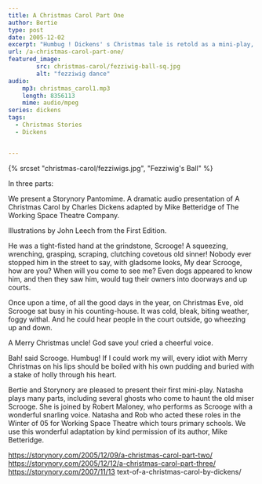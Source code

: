 ```yaml
---
title: A Christmas Carol Part One
author: Bertie
type: post
date: 2005-12-02
excerpt: "Humbug ! Dickens' s Christmas tale is retold as a mini-play, with Natasha and Rob playing all the parts between them including  Scrooge! A squeezing, wrenching, grasping, scraping, clutching covetous old sinner!"
url: /a-christmas-carol-part-one/
featured_image: 
        src: christmas-carol/fezziwig-ball-sq.jpg
        alt: "fezziwig dance"
audio:
    mp3: christmas_carol1.mp3
    length: 8356113
    mime: audio/mpeg
series: dickens
tags:
  - Christmas Stories
  - Dickens


---
```


{% srcset "christmas-carol/fezziwigs.jpg", "Fezziwig's Ball" %}



In three parts:
  
We present a Storynory Pantomime. A dramatic audio presentation of A Christmas Carol by Charles Dickens adapted by Mike Betteridge of The Working Space Theatre Company.

Illustrations by John Leech from the First Edition.

He was a tight-fisted hand at the grindstone, Scrooge! A squeezing, wrenching, grasping, scraping, clutching covetous old sinner! Nobody ever stopped him in the street to say, with gladsome looks, My dear Scrooge, how are you? When will you come to see me? Even dogs appeared to know him, and then they saw him, would tug their owners into doorways and up courts.

Once upon a time, of all the good days in the year, on Christmas Eve,  old Scrooge sat busy in his counting-house. It was cold, bleak, biting weather, foggy withal. And he could hear people in the court outside, go wheezing up and down.

A Merry Christmas uncle! God save you! cried a cheerful voice.

Bah! said Scrooge. Humbug! If I could work my will, every idiot with Merry Christmas on his lips should be boiled with his own pudding and buried with a stake of holly through his heart.

Bertie and Storynory are pleased to present their first mini-play. Natasha plays many parts, including several ghosts who come to haunt the old miser Scrooge. She is joined by Robert Maloney, who performs as Scrooge with a wonderful snarling voice. Natasha and Rob who acted these roles in the Winter of 05 for Working Space Theatre which tours primary schools. We use this wonderful adaptation by kind permission of its author, Mike Betteridge.

 https://storynory.com/2005/12/09/a-christmas-carol-part-two/
 https://storynory.com/2005/12/12/a-christmas-carol-part-three/
 https://storynory.com/2007/11/13 text-of-a-christmas-carol-by-dickens/